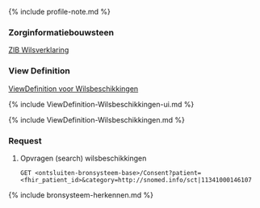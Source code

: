 {% include profile-note.md %}

### Zorginformatiebouwsteen

[ZIB Wilsverklaring](https://zibs.nl/wiki/Wilsverklaring-v3.1(2017NL))

### View Definition

[ViewDefinition voor Wilsbeschikkingen](ViewDefinition-Wilsbeschikkingen.json)

{% include ViewDefinition-Wilsbeschikkingen-ui.md %}

{% include ViewDefinition-Wilsbeschikkingen.md %}

### Request

1. Opvragen (search) wilsbeschikkingen

    `GET <ontsluiten-bronsysteem-base>/Consent?patient=<fhir_patient_id>&category=http://snomed.info/sct|11341000146107`

{% include bronsysteem-herkennen.md %}